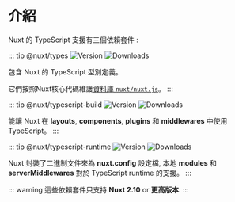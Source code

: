 # 介紹

Nuxt 的 TypeScript 支援有三個依賴套件 :

::: tip @nuxt/types 
![Version](https://img.shields.io/npm/v/@nuxt/types?color=%23007ACC&style=flat-square)
![Downloads](https://img.shields.io/npm/dm/@nuxt/types?style=flat-square)

包含 Nuxt 的 TypeScript 型別定義。

它們按照Nuxt核心代碼維護[資料庫 `nuxt/nuxt.js`](https://github.com/nuxt/nuxt.js/tree/dev/packages/types)。
:::

::: tip @nuxt/typescript-build
![Version](https://img.shields.io/npm/v/@nuxt/typescript-build?color=%23007ACC&style=flat-square)
![Downloads](https://img.shields.io/npm/dm/@nuxt/typescript-build?style=flat-square)

能讓 Nuxt 在 **layouts**, **components**, **plugins** 和 **middlewares** 中使用 TypeScript。
:::

::: tip @nuxt/typescript-runtime
![Version](https://img.shields.io/npm/v/@nuxt/typescript-runtime?color=%23007ACC&style=flat-square)
![Downloads](https://img.shields.io/npm/dm/@nuxt/typescript-runtime?style=flat-square)

Nuxt 封裝了二進制文件來為 **nuxt.config** 設定檔, 本地 **modules** 和 **serverMiddlewares** 對於 TypeScript runtime 的支援。
:::


::: warning 
這些依賴套件只支持 **Nuxt 2.10** or **更高版本**.
:::
